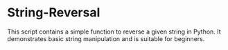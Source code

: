 # String-Reversal
This script contains a simple function to reverse a given string in Python. It demonstrates basic string manipulation and is suitable for beginners.
